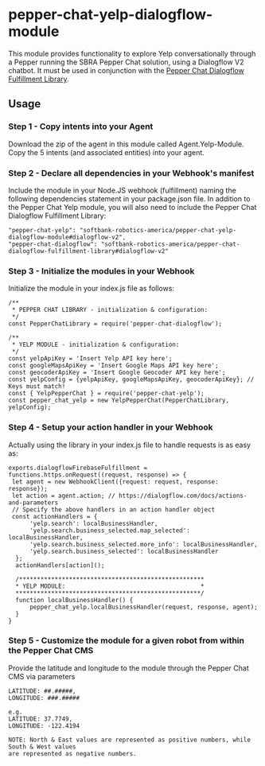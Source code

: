 # pepper-chat-yelp-dialogflow-module

This module provides functionality to explore Yelp conversationally through a Pepper running the SBRA Pepper Chat solution, using a Dialogflow V2 chatbot. It must be used in conjunction with the [Pepper Chat Dialogflow Fulfillment Library](https://github.com/softbank-robotics-america/pepper-chat-dialogflow-fulfillment-library).

## Usage
### Step 1 - Copy intents into your Agent
Download the zip of the agent in this module called Agent.Yelp-Module. Copy the 5 intents (and associated entities) into your agent.

### Step 2 - Declare all dependencies in your Webhook's manifest
Include the module in your Node.JS webhook (fulfillment) naming the following dependencies statement in your package.json file. In addition to the Pepper Chat Yelp module, you will also need to include the Pepper Chat Dialogflow Fulfillment Library:

```     
"pepper-chat-yelp": "softbank-robotics-america/pepper-chat-yelp-dialogflow-module#dialogflow-v2",
"pepper-chat-dialogflow": "softbank-robotics-america/pepper-chat-dialogflow-fulfillment-library#dialogflow-v2"
```

### Step 3 - Initialize the modules in your Webhook
Initialize the module in your index.js file as follows:

```
/**
 * PEPPER CHAT LIBRARY - initialization & configuration:
 */
const PepperChatLibrary = require('pepper-chat-dialogflow');

/**
 * YELP MODULE - initialization & configuration:
 */
const yelpApiKey = 'Insert Yelp API key here';
const googleMapsApiKey = 'Insert Google Maps API key here';
const geocoderApiKey = 'Insert Google Geocoder API key here';
const yelpConfig = {yelpApiKey, googleMapsApiKey, geocoderApiKey}; // Keys must match!
const { YelpPepperChat } = require('pepper-chat-yelp');
const pepper_chat_yelp = new YelpPepperChat(PepperChatLibrary, yelpConfig);
```

### Step 4 - Setup your action handler in your Webhook

Actually using the library in your index.js file to handle requests is as easy as:
```
exports.dialogflowFirebaseFulfillment = functions.https.onRequest((request, response) => {
 let agent = new WebhookClient({request: request, response: response});
 let action = agent.action; // https://dialogflow.com/docs/actions-and-parameters
 // Specify the above handlers in an action handler object
 const actionHandlers = {
      'yelp.search': localBusinessHandler,
      'yelp.search.business_selected.map_selected': localBusinessHandler,
      'yelp.search.business_selected.more_info': localBusinessHandler,
      'yelp.search.business_selected': localBusinessHandler
  };   
  actionHandlers[action]();
  
  /****************************************************
  * YELP MODULE:                                      *
  ****************************************************/
  function localBusinessHandler() {
      pepper_chat_yelp.localBusinessHandler(request, response, agent);
  }
}
  ```
### Step 5 - Customize the module for a given robot from within the Pepper Chat CMS
Provide the latitude and longitude to the module through the Pepper Chat CMS via parameters
```
LATITUDE: ##.#####,
LONGITUDE: ###.#####

e.g. 
LATITUDE: 37.7749,
LONGITUDE: -122.4194

NOTE: North & East values are represented as positive numbers, while South & West values 
are represented as negative numbers.
```
